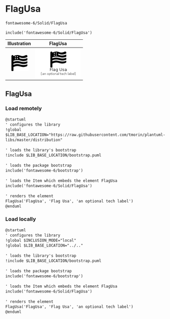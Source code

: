 # FlagUsa


```text
fontawesome-6/Solid/FlagUsa
```

```text
include('fontawesome-6/Solid/FlagUsa')
```



| Illustration | FlagUsa |
| :---: | :---: |
| ![illustration for Illustration](../../fontawesome-6/Solid/FlagUsa.png) | ![illustration for FlagUsa](../../fontawesome-6/Solid/FlagUsa.Local.png) |




## FlagUsa

### Load remotely
```plantuml
@startuml
' configures the library
!global $LIB_BASE_LOCATION="https://raw.githubusercontent.com/tmorin/plantuml-libs/master/distribution"

' loads the library's bootstrap
!include $LIB_BASE_LOCATION/bootstrap.puml

' loads the package bootstrap
include('fontawesome-6/bootstrap')

' loads the Item which embeds the element FlagUsa
include('fontawesome-6/Solid/FlagUsa')

' renders the element
FlagUsa('FlagUsa', 'Flag Usa', 'an optional tech label')
@enduml
```

### Load locally
```plantuml
@startuml
' configures the library
!global $INCLUSION_MODE="local"
!global $LIB_BASE_LOCATION="../.."

' loads the library's bootstrap
!include $LIB_BASE_LOCATION/bootstrap.puml

' loads the package bootstrap
include('fontawesome-6/bootstrap')

' loads the Item which embeds the element FlagUsa
include('fontawesome-6/Solid/FlagUsa')

' renders the element
FlagUsa('FlagUsa', 'Flag Usa', 'an optional tech label')
@enduml
```


